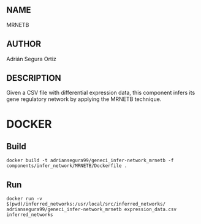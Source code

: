 ## NAME

MRNETB

## AUTHOR

Adrián Segura Ortiz

## DESCRIPTION

Given a CSV file with differential expression data, this component infers its gene regulatory network by applying the MRNETB technique.

# DOCKER

## Build

```
docker build -t adriansegura99/geneci_infer-network_mrnetb -f components/infer_network/MRNETB/Dockerfile .
```

## Run

```
docker run -v $(pwd)/inferred_networks:/usr/local/src/inferred_networks/ adriansegura99/geneci_infer-network_mrnetb expression_data.csv inferred_networks
```
